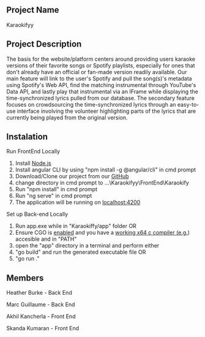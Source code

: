 ## Project Name
Karaokifyy

## Project Description
The basis for the website/platform centers around providing users karaoke versions of their favorite songs or Spotify playlists, especially for ones that don't already have an official or fan-made version readily available. Our main feature will link to the user's Spotify and pull the song(s)'s metadata using Spotify's Web API, find the matching instrumental through YouTube's Data API, and lastly play that instrumental via an IFrame while displaying the time-synchronized lyrics pulled from our database. The secondary feature focuses on crowdsourcing the time-synchronized lyrics through an easy-to-use interface involving the volunteer highlighting parts of the lyrics that are currently being played from the original version.

## Instalation
Run FrontEnd Locally
1. Install [Node.js](https://nodejs.org/en/download)
2. Install angular CLI by using "npm install -g @angular/cli" in cmd prompt
3. Download/Clone our project from our [GitHub](https://github.com/Karaokifyy/Karaokifyy)
4. change directory in cmd prompt to ...\Karaokifyy\FrontEnd\Karaokify
5. Run "npm install" in cmd prompt
6. Run "ng serve" in cmd prompt
7. The application will be running on [localhost:4200](http://localhost:4200)

Set up Back-end Locally
1. Run app.exe while in "Karaokiffy/app" folder
OR
1. Ensure CGO is [enabled](https://pkg.go.dev/cmd/cgo) and you have a [working x64 c compiler (e.g.](https://www.msys2.org/)) accesible and in "PATH"
2. open the "app" directory in a terminal and perform either
  1. "go build" and run the generated executable file OR
  2. "go run ."

## Members
Heather Burke - Back End

Marc Guillaume - Back End

Akhil Kancherla - Front End

Skanda Kumaran - Front End
